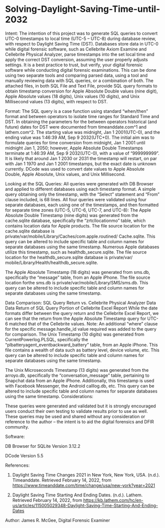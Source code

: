 # Solving-Daylight-Saving-Time-until-2032

Intent:
The intention of this project was to generate SQL queries to convert UTC-0 timestamps to local time 
(UTC-5 – UTC-8) during database review, with respect to Daylight Saving Time (DST). Databases store 
data in UTC-0 while digital forensic software, such as Cellebrite Axiom Examine and Cellebrite Physical 
Analyzer, parse timestamps into the set local time and apply the correct DST conversion, assuming the 
user properly adjusts settings. It is a best practice to trust, but verify, your digital forensic software 
while conducting digital forensic examinations. This can be done using two separate tools and 
comparing parsed data, using a tool and manually reviewing data with SQL queries, or a combination of 
both. The attached files, in both SQL File and Text File, provide SQL query formats to obtain timestamp 
conversion for Apple Absolute Double values (nine digit), Apple Absolute values (18 digits), Unix values 
(10 digits), and Unix Millisecond values (13 digits), with respect to DST.

Format:
The SQL query is a case function using standard “when/then” format and between operators to isolate 
time ranges for Standard Time and DST. In obtaining the parameters for the between operators 
historical (and future) dates for DST were documented from timeanddate.com^1 and lathem.com^2. The 
starting value was midnight, Jan 1 2001(UTC-0), and the ending value was 1:46:39 AM, Sep 9 2032(UTC+0). 
The initial aim was to formulate queries for time conversion from midnight, Jan 1 2001 until 
midnight Jan 1, 2050; however, Apple Absolute Double Timestamps terminate at 1:46:39 AM, Sep 9 
2032(UTC-0), with a value of “999999999”. It is likely that around Jan 1 2030 or 2031 the timestamp will 
restart, on par with Jan 1 1970 and Jan 1 2001 timestamps, but the exact date is unknown currently. 
DCode was used to convert date values to Apple Absolute Double, Apple Absolute, Unix values, and Unix 
Millisecond.

Looking at the SQL Queries:
All queries were generated with DB Browser and applied to different databases using each timestamp 
format. A simple query obtaining only the timestamp, with the “Select” statement and “From” clause
included, is 68 lines. All four queries were validated using four separate databases, each using one of 
the timestamps, and then formatted for separate time zones (UTC-5, UTC-6, UTC-7, and UTC-8):
The Apple Absolute Double Timestamp (nine digits) was generated from the cache.sqlite database, 
specifically the “zrtcllocationmo” table, which contains location data for Apple products. The file source 
location for the cache.sqlite database is private/var/mobile/Library/Caches/com.apple.routined/
Cache.sqlite. This query can be altered to include specific table and column names for separate 
databases using the same timestamp. Numerous Apple databases utilize this timestamp, such as 
healthdb_secure.sqlite. The file source location for the healthdb_secure.sqlite database is private/var/
mobile/Library/Health/healthdb_secure.sqlite. 

The Apple Absolute Timestamp (18 digits) was generated from sms.db, specifically the “message” table,
from an Apple iPhone. The file source location forthe sms.db is private/var/mobile/Library/SMS/sms.db. 
This query can be altered to include specific table and column names for separate databases using the 
same timestamp.

Data Comparison: SQL Query Return vs. Cellebrite Physical Analyzer Data
Data Return of SQL Query Portion of Cellebrite Excel Report
While the date formats differ between the query return and the Cellebrite Excel Report, 
we can see that the return from the Apple Absolute Timestamp query for UTC-6
matched that of the Cellebrite values. Note: An additional “where” clause for the 
specific message.handle_id value required was added to the query for comparison. 
The Unix Timestamp (10 digits) was generated from CurrentPowerlog.PLSQL, specifically the 
“plbatteryagent_eventbackward_battery” table, from an Apple iPhone. This file contains a wealth of 
data such as battery level, device volume, etc. This query can be altered to include specific table and 
column names for separate databases using the same timestamp.

The Unix Microseconds Timestamp (13 digits) was generated from the arroyo.db, specifically the 
“conversation_message” table, pertaining to Snapchat data from an Apple iPhone. Additionally, this 
timestamp is used with Facebook Messenger, the Android calllog.db, etc. This query can be altered to 
include specific table and column names for separate databases using the same timestamp.
Considerations:

These queries were generated and validated but it is strongly encouraged users conduct their own 
testing to validate results prior to use as well. These queries may be used and shared without any 
consideration or reference to the author – the intent is to aid the digital forensics and DFIR community. 

Software:

DB Browser for SQLite Version 3.12.2

DCode Version 5.5

References:

1. Daylight Saving Time Changes 2021 in New York, New York, USA. (n.d.). Timeanddate. Retrieved 
February 14, 2022, from https://www.timeanddate.com/time/change/usa/new-york?year=2021

2. Daylight Saving Time Starting And Ending Dates. (n.d.). Lathem. Retrieved February 14, 2022, 
from https://kb.lathem.com/hc/en-us/articles/115005029348-Daylight-Saving-Time-Starting-And-Ending-Dates

Author: James R. McGee, Digital Forensic Examiner
